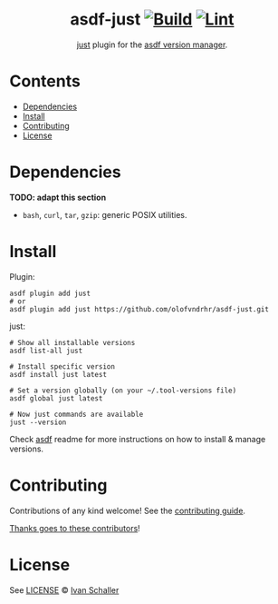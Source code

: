 <div align="center">

# asdf-just [![Build](https://github.com/olofvndrhr/asdf-just/actions/workflows/build.yml/badge.svg)](https://github.com/olofvndrhr/asdf-just/actions/workflows/build.yml) [![Lint](https://github.com/olofvndrhr/asdf-just/actions/workflows/lint.yml/badge.svg)](https://github.com/olofvndrhr/asdf-just/actions/workflows/lint.yml)


[just](https://just.systems/man/en/) plugin for the [asdf version manager](https://asdf-vm.com).

</div>

# Contents

- [Dependencies](#dependencies)
- [Install](#install)
- [Contributing](#contributing)
- [License](#license)

# Dependencies

**TODO: adapt this section**

- `bash`, `curl`, `tar`, `gzip`: generic POSIX utilities.

# Install

Plugin:

```shell
asdf plugin add just
# or
asdf plugin add just https://github.com/olofvndrhr/asdf-just.git
```

just:

```shell
# Show all installable versions
asdf list-all just

# Install specific version
asdf install just latest

# Set a version globally (on your ~/.tool-versions file)
asdf global just latest

# Now just commands are available
just --version
```

Check [asdf](https://github.com/asdf-vm/asdf) readme for more instructions on how to
install & manage versions.

# Contributing

Contributions of any kind welcome! See the [contributing guide](contributing.md).

[Thanks goes to these contributors](https://github.com/olofvndrhr/asdf-just/graphs/contributors)!

# License

See [LICENSE](LICENSE) © [Ivan Schaller](https://github.com/olofvndrhr/)
